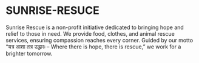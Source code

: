# SUNRISE-RESUCE
Sunrise Rescue is a non-profit initiative dedicated to bringing hope and relief to those in need. We provide food, clothes, and animal rescue services, ensuring compassion reaches every corner. Guided by our motto “यत्र आशा तत्र उद्धारः – Where there is hope, there is rescue,” we work for a brighter tomorrow.
